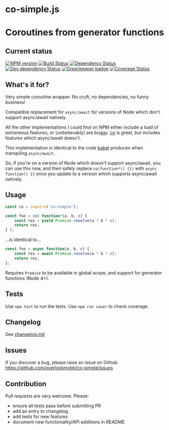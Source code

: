 # co-simple.js

# Coroutines from generator functions

## Current status

[![NPM version](https://img.shields.io/npm/v/co-simple.svg)](https://www.npmjs.com/package/co-simple)
[![Build Status](https://img.shields.io/travis/overlookmotel/co-simple/master.svg)](http://travis-ci.org/overlookmotel/co-simple)
[![Dependency Status](https://img.shields.io/david/overlookmotel/co-simple.svg)](https://david-dm.org/overlookmotel/co-simple)
[![Dev dependency Status](https://img.shields.io/david/dev/overlookmotel/co-simple.svg)](https://david-dm.org/overlookmotel/co-simple)
[![Greenkeeper badge](https://badges.greenkeeper.io/overlookmotel/co-simple.svg)](https://greenkeeper.io/)
[![Coverage Status](https://img.shields.io/coveralls/overlookmotel/co-simple/master.svg)](https://coveralls.io/r/overlookmotel/co-simple)

## What's it for?

Very simple coroutine wrapper. No cruft, no dependencies, no funny business!

Compatible replacement for `async/await` for versions of Node which don't support async/await natively.

All the other implementations I could find on NPM either include a load of extraneous features, or (unbelievably) are buggy. [co](https://www.npmjs.com/package/co) is great, but includes features which async/await doesn't.

This implementation is identical to the code [babel](https://babeljs.io/) produces when transpiling `async/await`.

So, if you're on a version of Node which doesn't support async/await, you can use this now, and then safely replace `co(function*() {})` with `async function() {}` once you update to a version which supports async/await natively.

## Usage

```js
const co = require('co-simple');

const foo = co( function*(a, b, c) {
	const res = yield Promise.resolve(a * b * c);
	return res;
} );
```

...is identical to...

```js
const foo = async function(a, b, c) {
	const res = await Promise.resolve(a * b * c);
	return res;
};
```

Requires `Promise` to be available in global scope, and support for generator functions (Node 4+).

## Tests

Use `npm test` to run the tests. Use `npm run cover` to check coverage.

## Changelog

See [changelog.md](https://github.com/overlookmotel/co-simple/blob/master/changelog.md)

## Issues

If you discover a bug, please raise an issue on Github. https://github.com/overlookmotel/co-simple/issues

## Contribution

Pull requests are very welcome. Please:

* ensure all tests pass before submitting PR
* add an entry to changelog
* add tests for new features
* document new functionality/API additions in README
